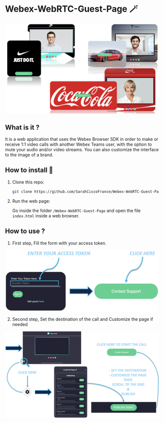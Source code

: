 # Webex-WebRTC-Guest-Page 🪄
<img src="https://raw.githubusercontent.com/SarahCiscoFrance/Webex-WebRTC-Guest-Page/main/screenshot.png" width="1200">

## What is it ?
It is a web application that uses the Webex Browser SDK in order to make or receive 1:1 video calls with another Webex Teams user, with the option to mute your audio and/or video streams. You can also customize the interface to the image of a brand.

## How to install 🔨

1. Clone this repo:

    ```sh
    git clone https://github.com/SarahCiscoFrance/Webex-WebRTC-Guest-Page.git
    ```
    
2. Run the web page:

    Go inside the folder ```/Webex-WebRTC-Guest-Page``` and open the file ``` index.html ``` inside a web browser.

## How to use ?

1. First step, Fill the form with your access token.
<p align="center">
  <img src="https://raw.githubusercontent.com/SarahCiscoFrance/Webex-WebRTC-Guest-Page/main/screenshot2.png" width="500">
</p>

2. Second step, Set the destination of the call and Customize the page if needed
<p align="center">
    <img src="https://raw.githubusercontent.com/SarahCiscoFrance/Webex-WebRTC-Guest-Page/main/screenshot3.png" width="900">
</p>
